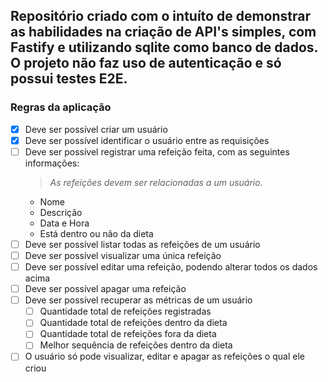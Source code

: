## Repositório criado com o intuíto de demonstrar as habilidades na criação de API's simples, com Fastify e utilizando sqlite como banco de dados. O projeto não faz uso de autenticação e só possui testes E2E.

### Regras da aplicação

- [x] Deve ser possível criar um usuário
- [x] Deve ser possível identificar o usuário entre as requisições
- [ ] Deve ser possível registrar uma refeição feita, com as seguintes informações:
  > *As refeições devem ser relacionadas a um usuário.*
  - Nome
  - Descrição
  - Data e Hora
  - Está dentro ou não da dieta
- [ ] Deve ser possível listar todas as refeições de um usuário
- [ ] Deve ser possível visualizar uma única refeição
- [ ] Deve ser possível editar uma refeição, podendo alterar todos os dados acima
- [ ] Deve ser possível apagar uma refeição
- [ ] Deve ser possível recuperar as métricas de um usuário
  - [ ] Quantidade total de refeições registradas
  - [ ] Quantidade total de refeições dentro da dieta
  - [ ] Quantidade total de refeições fora da dieta
  - [ ] Melhor sequência de refeições dentro da dieta
- [ ] O usuário só pode visualizar, editar e apagar as refeições o qual ele criou